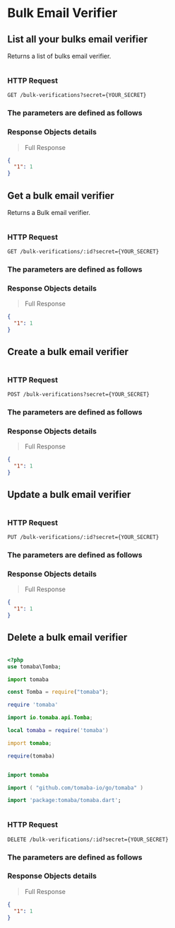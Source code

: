 # Bulk Email Verifier

## List all your bulks email verifier

Returns a list of bulks email verifier.

```shell

```

### HTTP Request

`GET /bulk-verifications?secret={YOUR_SECRET}`

### The parameters are defined as follows

### Response Objects details

> Full Response

```json
{
  "1": 1
}
```

## Get a bulk email verifier

Returns a Bulk email verifier.

```shell

```

### HTTP Request

`GET /bulk-verifications/:id?secret={YOUR_SECRET}`

### The parameters are defined as follows

### Response Objects details

> Full Response

```json
{
  "1": 1
}
```

## Create a bulk email verifier

```shell

```

### HTTP Request

`POST /bulk-verifications?secret={YOUR_SECRET}`

### The parameters are defined as follows

### Response Objects details

> Full Response

```json
{
  "1": 1
}
```

## Update a bulk email verifier

```shell

```

### HTTP Request

`PUT /bulk-verifications/:id?secret={YOUR_SECRET}`

### The parameters are defined as follows

### Response Objects details

> Full Response

```json
{
  "1": 1
}
```

## Delete a bulk email verifier

```shell

```

```php
<?php
use tomaba\Tomba;

```

```python
import tomaba

```

```javascript
const Tomba = require("tomaba");

```

```ruby
require 'tomaba'

```

```java
import io.tomaba.api.Tomba;

```

```lua
local tomaba = require('tomaba')

```

```d
import tomaba;

```

```r
require(tomaba)

```

```elixir

```

```swift
import tomaba

```

```go
import ( "github.com/tomaba-io/go/tomaba" )

```

```dart
import 'package:tomaba/tomaba.dart';

```

```powershell

```

### HTTP Request

`DELETE /bulk-verifications/:id?secret={YOUR_SECRET}`

### The parameters are defined as follows

### Response Objects details

> Full Response

```json
{
  "1": 1
}
```

